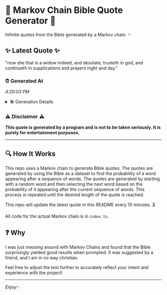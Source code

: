 # 📖 Markov Chain Bible Quote Generator 📖

Infinite quotes from the Bible generated by a Markov chain. ✨

## ✨ Latest Quote ✨
"now she that is a widow indeed, and desolate, trusteth in god, and continueth in supplications and prayers night and day."

### ⏰ Generated At
*4:20:03 PM*

<details>
    <summary>🛠️ Generation Details</summary>
    <p>
        <strong>🌱 Seed:</strong> now<br>
        <strong>🔄 Iterations:</strong> 20<br>
        <strong>📜 Context History:</strong><br>[ now ]: she<br>[ now, she ]: that<br>[ now, she, that ]: is<br>[ now, she, that, is ]: a<br>[ now, she, that, is, a ]: widow<br>[ now, she, that, is, a, widow ]: indeed,<br>[ she, that, is, a, widow, indeed, ]: and<br>[ that, is, a, widow, indeed,, and ]: desolate,<br>[ is, a, widow, indeed,, and, desolate, ]: trusteth<br>[ a, widow, indeed,, and, desolate,, trusteth ]: in<br>[ widow, indeed,, and, desolate,, trusteth, in ]: god,<br>[ indeed,, and, desolate,, trusteth, in, god, ]: and<br>[ and, desolate,, trusteth, in, god,, and ]: continueth<br>[ desolate,, trusteth, in, god,, and, continueth ]: in<br>[ trusteth, in, god,, and, continueth, in ]: supplications<br>[ in, god,, and, continueth, in, supplications ]: and<br>[ god,, and, continueth, in, supplications, and ]: prayers<br>[ and, continueth, in, supplications, and, prayers ]: night<br>[ continueth, in, supplications, and, prayers, night ]: and<br>[ in, supplications, and, prayers, night, and ]: day.<br>
    </p>
</details>

### ⚠️ Disclaimer ⚠️
**This quote is generated by a program and is not to be taken seriously. It is purely for entertainment purposes.**

---

## 🔍 How It Works

This repo uses a Markov chain to generate Bible quotes. The quotes are generated by using the Bible as a dataset to find the probability of a word appearing after a sequence of words. The quotes are generated by starting with a random word and then selecting the next word based on the probability of it appearing after the current sequence of words. This process is repeated until the desired length of the quote is reached.

This repo will update the latest quote in this README every 10 minutes. ⏳

All code for the actual Markov chain is in `index.ts`.

## ❓ Why

I was just messing around with Markov Chains and found that the Bible surprisingly yielded good results when prompted. 
It was suggested by a friend, and I am in no way christian.

Feel free to adjust the text further to accurately reflect your intent and experience with the project!

---

*Enjoy*✨
